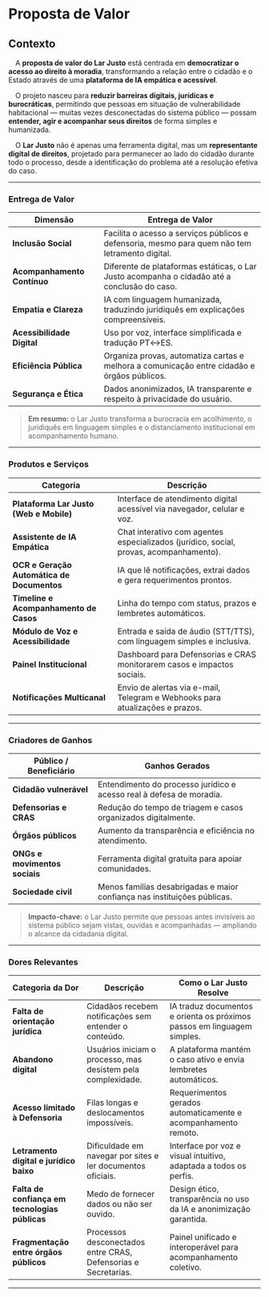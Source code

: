 # Proposta de Valor  

## Contexto  

&emsp;A **proposta de valor do Lar Justo** está centrada em **democratizar o acesso ao direito à moradia**, transformando a relação entre o cidadão e o Estado através de uma **plataforma de IA empática e acessível**.  

&emsp;O projeto nasceu para **reduzir barreiras digitais, jurídicas e burocráticas**, permitindo que pessoas em situação de vulnerabilidade habitacional — muitas vezes desconectadas do sistema público — possam **entender, agir e acompanhar seus direitos** de forma simples e humanizada.  

&emsp;O **Lar Justo** não é apenas uma ferramenta digital, mas um **representante digital de direitos**, projetado para permanecer ao lado do cidadão durante todo o processo, desde a identificação do problema até a resolução efetiva do caso.  

---

### Entrega de Valor   

| **Dimensão** | **Entrega de Valor** |
|---------------|----------------------|
| **Inclusão Social** | Facilita o acesso a serviços públicos e defensoria, mesmo para quem não tem letramento digital. |
| **Acompanhamento Contínuo** | Diferente de plataformas estáticas, o Lar Justo acompanha o cidadão até a conclusão do caso. |
| **Empatia e Clareza** | IA com linguagem humanizada, traduzindo juridiquês em explicações compreensíveis. |
| **Acessibilidade Digital** | Uso por voz, interface simplificada e tradução PT↔ES. |
| **Eficiência Pública** | Organiza provas, automatiza cartas e melhora a comunicação entre cidadão e órgãos públicos. |
| **Segurança e Ética** | Dados anonimizados, IA transparente e respeito à privacidade do usuário. |

> **Em resumo:** o Lar Justo transforma a burocracia em acolhimento, o juridiquês em linguagem simples e o distanciamento institucional em acompanhamento humano.  

---

### Produtos e Serviços  

| **Categoria** | **Descrição** |
|----------------|----------------|
| **Plataforma Lar Justo (Web e Mobile)** | Interface de atendimento digital acessível via navegador, celular e voz. |
| **Assistente de IA Empática** | Chat interativo com agentes especializados (jurídico, social, provas, acompanhamento). |
| **OCR e Geração Automática de Documentos** | IA que lê notificações, extrai dados e gera requerimentos prontos. |
| **Timeline e Acompanhamento de Casos** | Linha do tempo com status, prazos e lembretes automáticos. |
| **Módulo de Voz e Acessibilidade** | Entrada e saída de áudio (STT/TTS), com linguagem simples e inclusiva. |
| **Painel Institucional** | Dashboard para Defensorias e CRAS monitorarem casos e impactos sociais. |
| **Notificações Multicanal** | Envio de alertas via e-mail, Telegram e Webhooks para atualizações e prazos. |

---

### Criadores de Ganhos  


| **Público / Beneficiário** | **Ganhos Gerados** |
|-----------------------------|--------------------|
| **Cidadão vulnerável** | Entendimento do processo jurídico e acesso real à defesa de moradia. |
| **Defensorias e CRAS** | Redução do tempo de triagem e casos organizados digitalmente. |
| **Órgãos públicos** | Aumento da transparência e eficiência no atendimento. |
| **ONGs e movimentos sociais** | Ferramenta digital gratuita para apoiar comunidades. |
| **Sociedade civil** | Menos famílias desabrigadas e maior confiança nas instituições públicas. |

> **Impacto-chave:** o Lar Justo permite que pessoas antes invisíveis ao sistema público sejam vistas, ouvidas e acompanhadas — ampliando o alcance da cidadania digital.  

---

### Dores Relevantes  

| **Categoria da Dor** | **Descrição** | **Como o Lar Justo Resolve** |
|-----------------------|----------------|------------------------------|
| **Falta de orientação jurídica** | Cidadãos recebem notificações sem entender o conteúdo. | IA traduz documentos e orienta os próximos passos em linguagem simples. |
| **Abandono digital** | Usuários iniciam o processo, mas desistem pela complexidade. | A plataforma mantém o caso ativo e envia lembretes automáticos. |
| **Acesso limitado à Defensoria** | Filas longas e deslocamentos impossíveis. | Requerimentos gerados automaticamente e acompanhamento remoto. |
| **Letramento digital e jurídico baixo** | Dificuldade em navegar por sites e ler documentos oficiais. | Interface por voz e visual intuitivo, adaptada a todos os perfis. |
| **Falta de confiança em tecnologias públicas** | Medo de fornecer dados ou não ser ouvido. | Design ético, transparência no uso da IA e anonimização garantida. |
| **Fragmentação entre órgãos públicos** | Processos desconectados entre CRAS, Defensorias e Secretarias. | Painel unificado e interoperável para acompanhamento coletivo. |

---


